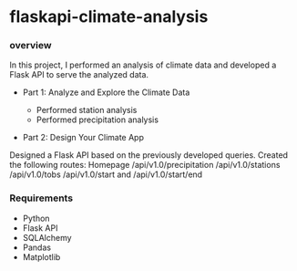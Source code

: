 # flaskapi-climate-analysis

### overview

In this project, I performed an analysis of climate data and developed a Flask API to serve the analyzed data.

* Part 1: Analyze and Explore the Climate Data

  - Performed station analysis
  - Performed precipitation analysis


* Part 2: Design Your Climate App

Designed a Flask API based on the previously developed queries.
Created the following routes:
Homepage
/api/v1.0/precipitation
/api/v1.0/stations
/api/v1.0/tobs
/api/v1.0/start and /api/v1.0/start/end

### Requirements

* Python
* Flask API
* SQLAlchemy 
* Pandas 
* Matplotlib 





